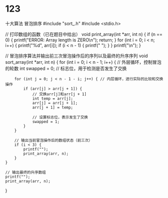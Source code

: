 # 123
十大算法
冒泡排序
#include "sort_.h"
#include <stdio.h>
 
// 打印数组的函数（已在题目中给出）
void print_array(int *arr, int n) {
    if (n == 0) {
        printf("ERROR: Array length is ZERO\n");
        return;
    }
    for (int i = 0; i < n; i++) {
        printf("%d", arr[i]);
        if (i < n - 1) {
            printf(" ");
        }
    }
    printf("\n");
}
 
// 冒泡排序算法并输出前三次冒泡操作后的序列以及最终的升序序列
void sort_array(int *arr, int n) {
    for (int i = 0; i < n - 1; i++) { // 外层循环，控制冒泡的轮数
        int swapped = 0; // 标志位，用于检测是否发生了交换
 
        for (int j = 0; j < n - 1 - i; j++) { // 内层循环，进行实际的比较和交换操作
            if (arr[j] > arr[j + 1]) {
                // 交换arr[j]和arr[j + 1]
                int temp = arr[j];
                arr[j] = arr[j + 1];
                arr[j + 1] = temp;
 
                // 设置标志位，表示发生了交换
                swapped = 1;
            }
        }
 
        // 输出当前冒泡操作后的数组状态（前三次）
        if (i < 3) {
            printf("");
            print_array(arr, n);
        }
    }
 
    // 输出最终的升序数组
    printf("");
    print_array(arr, n);
}
 
